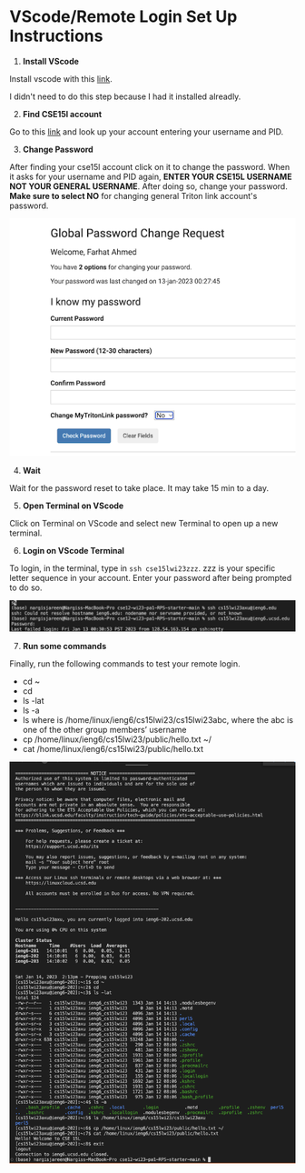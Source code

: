# VScode/Remote Login Set Up Instructions 

1) __Install VScode__

Install vscode with this [link](https://code.visualstudio.com/).

I didn't need to do this step because I had it installed alreadly.

2) __Find CSE15l account__

Go to this [link](https://sdacs.ucsd.edu/~icc/index.php) and look up your account entering your username and PID.

3) __Change Password__

After finding your cse15l account click on it to change the password. When it asks for your username and PID again, __ENTER YOUR CSE15L USERNAME NOT YOUR GENERAL USERNAME__.
After doing so, change your password. __Make sure to select NO__ for changing general Triton link account's password.

![Image](step1.png)

4) __Wait__ 

Wait for the password reset to take place. It may take 15 min to a day.

5) __Open Terminal on VScode__

Click on Terminal on VScode and select new Terminal to open up a new terminal.

6) __Login on VScode Terminal__

To login, in the terminal, type in `ssh cse15lwi23zzz`. zzz is your specific letter sequence in your account.
Enter your password after being prompted to do so.

![Image](step2.png)

7) __Run some commands__ 

Finally, run the following commands to test your remote login.

* cd ~
* cd
* ls -lat
* ls -a
* ls <directory> where <directory> is /home/linux/ieng6/cs15lwi23/cs15lwi23abc, where the abc is one of the other group members’ username
* cp /home/linux/ieng6/cs15lwi23/public/hello.txt ~/
* cat /home/linux/ieng6/cs15lwi23/public/hello.txt

![Image](step3.png)
